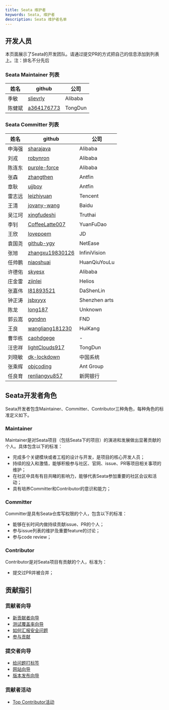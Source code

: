 ```yaml
---
title: Seata 维护者
keywords: Seata, 维护者
description: Seata 维护者名单
---
```


## 开发人员

本页面展示了Seata的开发团队。请通过提交PR的方式把自己的信息添加到列表上。注：排名不分先后

### Seata Maintainer 列表
| 姓名   | github                                      | 公司    |
| ------ | ------------------------------------------- | ------- |
| 季敏   | [slievrly](https://github.com/slievrly)     | Alibaba |
| 陈健斌 | [a364176773](https://github.com/a364176773) | TongDun |

### Seata Committer 列表

| 姓名 | github          | 公司             |
|--| --------------- | --------------- |
| 申海强 | [sharajava](https://github.com/sharajava)       | Alibaba        |
| 刘戎 | [robynron](https://github.com/robynron)      | Alibaba        |
| 陈连东 | [purple-force](https://github.com/purple-force)    | Alibaba        |
| 张森 | [zhangthen](https://github.com/zhangthen)       | Antfin          |
| 章耿 | [ujjboy](https://github.com/ujjboy)          | Antfin          |
| 雷志远 | [leizhiyuan](https://github.com/leizhiyuan)      | Tencent          |
| 王清 | [jovany-wang](https://github.com/jovany-wang)     | Baidu          |
| 吴江坷 | [xingfudeshi](https://github.com/xingfudeshi)     | Truthai         |
| 李钊 | [CoffeeLatte007](https://github.com/CoffeeLatte007)  | YuanFuDao       |
| 王欣 | [lovepoem](https://github.com/lovepoem)        | JD         |
| 袁国尧 | [github-ygy](https://github.com/github-ygy)      | NetEase            |
| 张旭 | [zhangxu19830126](https://github.com/zhangxu19830126) | InfiniVision    |
| 任帅鹏 | [niaoshuai](https://github.com/niaoshuai)       | HuanQiuYouLu    |
| 许德佑 | [skyesx](https://github.com/skyesx)          | Alibaba          |
| 庄金雷 | [zjinlei](https://github.com/zjinlei)         | Helios          |
| 张嘉伟 | [l81893521](https://github.com/l81893521)       | DaShenLin |
| 钟正涛 | [jsbxyyx](https://github.com/jsbxyyx)         | Shenzhen arts   |
| 陈龙 | [long187](https://github.com/long187)         | Unknown          |
| 郭云嵩 | [ggndnn](https://github.com/ggndnn)         | FND          |
| 王良 | [wangliang181230](https://github.com/wangliang181230) | HuiKang |
| 曹华栋 | [caohdgege](https://github.com/caohdgege) | - |
| 汪忠祥 | [lightClouds917](https://github.com/lightClouds917) | TongDun |
| 刘晓敏 | [dk-lockdown](https://github.com/dk-lockdown) | 中国系统 |
| 张乘辉 | [objcoding](https://github.com/objcoding) | Ant Group |
| 任良育 | [renliangyu857](https://github.com/objcoding) | 新网银行 |

## Seata开发者角色

Seata开发者包含Maintainer、Committer、Contributor三种角色，每种角色的标准定义如下。

### Maintainer

Maintainer是对Seata项目（包括Seata下的项目）的演进和发展做出显著贡献的个人。具体包含以下的标准：

*   完成多个关键模块或者工程的设计与开发，是项目的核心开发人员；
*   持续的投入和激情，能够积极参与社区、官网、issue、PR等项目相关事项的维护；
*   在社区中具有有目共睹的影响力，能够代表Seata参加重要的社区会议和活动；
*   具有培养Committer和Contributor的意识和能力；

### Committer

Committer是具有Seata仓库写权限的个人，包含以下的标准：

*   能够在长时间内做持续贡献issue、PR的个人；
*   参与issue列表的维护及重要feature的讨论；
*   参与code review；

### Contributor

Contributor是对Seata项目有贡献的个人，标准为：

*   提交过PR并被合并；

## 贡献指引
### 贡献者向导
* [新贡献者向导](./contributor-guide/new-contributor-guide_dev.html)
* [测试覆盖率向导](./contributor-guide/test-coverage-guide_dev.html)
* [如何汇报安全问题](./contributor-guide/reporting-security-issues_dev.html)
* [参与贡献](./guide_dev.html)

### 提交者向导
* [给问题打标签](./committer-guide/label-an-issue-guide_dev.html)
* [网站向导](./committer-guide/website-guide_dev.html)
* [版本发布向导](./committer-guide/release-guide_dev.html)

### 贡献者活动
* [Top Contributor活动](./contributor-activity/top-contributer_dev.html)